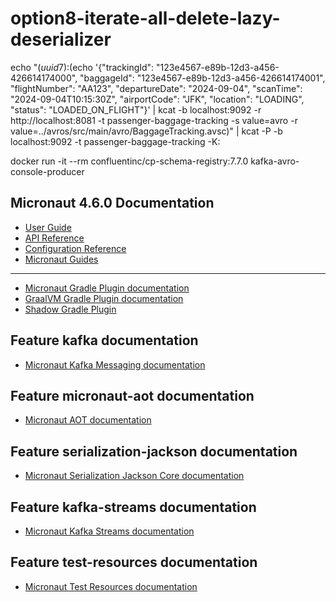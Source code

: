 # option8-iterate-all-delete-lazy-deserializer

echo "$(uuid7):$(echo '{"trackingId": "123e4567-e89b-12d3-a456-426614174000", "baggageId": "123e4567-e89b-12d3-a456-426614174001", "flightNumber": "AA123", "departureDate": "2024-09-04", "scanTime": "2024-09-04T10:15:30Z", "airportCode": "JFK", "location": "LOADING", "status": "LOADED_ON_FLIGHT"}' | kcat -b localhost:9092 -r http://localhost:8081 -t passenger-baggage-tracking -s value=avro -r value=../avros/src/main/avro/BaggageTracking.avsc)" | kcat -P -b localhost:9092 -t passenger-baggage-tracking -K:

docker run -it --rm confluentinc/cp-schema-registry:7.7.0 kafka-avro-console-producer

## Micronaut 4.6.0 Documentation

- [User Guide](https://docs.micronaut.io/4.6.0/guide/index.html)
- [API Reference](https://docs.micronaut.io/4.6.0/api/index.html)
- [Configuration Reference](https://docs.micronaut.io/4.6.0/guide/configurationreference.html)
- [Micronaut Guides](https://guides.micronaut.io/index.html)
---

- [Micronaut Gradle Plugin documentation](https://micronaut-projects.github.io/micronaut-gradle-plugin/latest/)
- [GraalVM Gradle Plugin documentation](https://graalvm.github.io/native-build-tools/latest/gradle-plugin.html)
- [Shadow Gradle Plugin](https://plugins.gradle.org/plugin/com.github.johnrengelman.shadow)
## Feature kafka documentation

- [Micronaut Kafka Messaging documentation](https://micronaut-projects.github.io/micronaut-kafka/latest/guide/index.html)


## Feature micronaut-aot documentation

- [Micronaut AOT documentation](https://micronaut-projects.github.io/micronaut-aot/latest/guide/)


## Feature serialization-jackson documentation

- [Micronaut Serialization Jackson Core documentation](https://micronaut-projects.github.io/micronaut-serialization/latest/guide/)


## Feature kafka-streams documentation

- [Micronaut Kafka Streams documentation](https://micronaut-projects.github.io/micronaut-kafka/latest/guide/index.html#kafkaStream)


## Feature test-resources documentation

- [Micronaut Test Resources documentation](https://micronaut-projects.github.io/micronaut-test-resources/latest/guide/)


